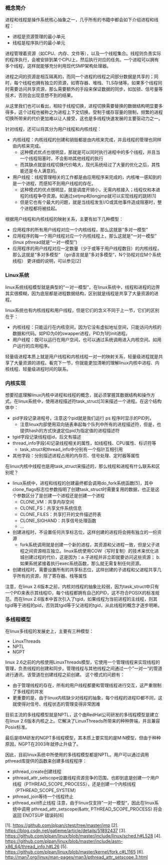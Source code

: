 ### 概念简介
进程和线程是操作系统核心抽象之一，几乎所有的书籍中都会如下介绍进程和线程：
- 进程是资源管理的最小单元
- 线程是程序执行的最小单元

进程管理着资源（如CPU、内存、文件等），以及一个线程集合。线程则负责实际的程序执行，会被安排到某个CPU上，然后执行对应的任务。一个进程可以拥有多个线程，这样就能够充分利用现代SMP架构处理器。

进程之间的资源是相互隔离的，而同一个进程的线程之间部分数据是共享的；同时，每个线程也拥有独立的资源，如寄存器、堆栈、TLS存储等。如果多个线程同时需要访问共享资源，那么需要额外的手段来保证数据的同步，如加锁、信号量等技术，否则会出现意想不到的结果。

从这里我们也可以看出，相较于线程切换，进程切换需要替换的数据结构明显要多得多，这个过程也被称之为进程上下文切换。受制于缓存容量的限制，频繁的进程切换所带来的代价更加难以让人接受，这也是多线程快速发展的主要驱动力之一。

针对线程，还可以将其分为用户线程和内核线程：
- 内核线程：内核线程的创建和销毁都是由内核来完成，并且线程的管理也同样由内核来完成。
	- 这种模式优点也很明显，那就是可以同时执行进程中的多个线程，并且当一个线程阻塞时，不会影响其他线程的执行
	- 而其缺点就是线程切换代价略大，现代系统经过了大量的优化之后，其性能还是令人满意的。
- 用户线程：线程管理相关的工作都是由应用程序来完成的，内核唯一感知到的是一个进程，而感知不到用户线程的存在。
	- 这种模式的优点很明显，就是调度开销小，无需内核接入；线程仅和本进程的线程争夺资源。如通过setjmp和longjmp就可以实现线程的跳转[1]
	- 但是它也有个最大的问题，就是当线程发生I/O或其他事件造成阻塞时，整个进程都将被挂起。

根据用户线程和内核线程的映射关系，主要有如下几种模型：
- 应用程序的所有用户线程对应一个内核线程，那么这就是“多对一模型”
- 应用程序的每一个用户线程对应一个内核线程上，那么这就是“一对一模型” (linux pthread就是“一对一模型”)
- 应用程序的用户线程对应一定数量（少于或等于用户线程数目）的内核线程，那么这就是“多对多模型“ （go语言就是”多对多模型“，N个协程对应M个系统线程）
更详细的说明，可以参见[2]

### Linux系统
linux系统线程模型就是典型的"一对一模型"。在linux系统中，线程和进程的边界其实很模糊，因为底层都是进程数据结构，区别就是线程是共享了大量资源的进程。

linux系统也有内核线程和用户线程，但是它们的含义不同于上一节，它们的区别在于：
- 内核线程：只能运行在内核空间，因为它没有虚拟地址空间，只能访问内核的数据和代码。如PID为0的swapper进程，PID为1的init进程。
- 用户线程：既可以运行在用户空间，也可以通过系统调用进入内核空间。如用户运行的应用程序。

轻量级进程本质上就是用户线程和内核线程一对一的映射关系，轻量级进程就是共享了大量资源的进程。看完下一节，你就能更加清晰的理解linux内核中进程、内核线程、轻量级进程时间的联系。

### 内核实现
想要彻底理解linux内核中进程和线程的概念，就必须掌握其数据结构和操作方式。在linux系统中，使用进程描述符task_struct[3]来描述一个进程。在这个结构体中：
- pid字段记录进程号，注意这个pid就是我们运行 ps 程序时显示的PID列，
    - 注意linux内部使用双向链表串起每个队列中所有的进程描述符，但是，也提供hash的方式快速定位pid为指定值的进程描述符
- tgid字段记录线程组id，后文有描述
- thread_info字段[4]记录线程相关的属性，如线程栈、CPU属性、标识符等
    - task_struct和thread_info中分别有一个指针互相引用
- 其他字段：分别描述进程占用的内存页、信号处理、定时器等属性

在linux内核中线程也是用task_struct来描述的，那么线程和进程有什么联系和区别呢？
- linux系统中，进程和线程的创建最终都会调用do_fork系统函数[5]，其中clone_flags标志位参数指明了创建task_struct时需要复用的数据，也正是这个参数区分了是创建一个进程还是创建一个进程
	- CLONE_VM：共享内存空间
	- CLONE_FS：共享文件系统信息
	- CLONE_FILES：共享打开的文件描述符表
	- CLONE_SIGHAND：共享信号处理函数
	- ...
- 创建进程时，不设置任何共享标志位，这样创建的进程将会拥有独立的一份资源
	- fork系统调用就是创建一个新的进程，其资源和父进程一致，但是父子进程之间资源相互独立。linux系统使用COW（写时复制）的技术来优化进城创建过程的代价，这是因为：a.子进程并非立即就要访问这些资源； b.如果系统紧接着执行exec系统函数，那么就无需复制任何资源。
- 创建线程时，需要设置所有的共享标志位，这样创建的子进程和父进程共享几乎所有的资源，除了寄存器、栈等属性

注意，在linux 2.6版本之前，内核对线程的抽象比较弱，因为task_struct中只有一个PID来表示其线程ID，每个线程都拥有自己的PID，这不符合POSIX的标准规范。而在linux 2.6版本中首次引入了tgid，如果线程为当前进程的主线程，则其tgid等于进程的pid，否则其tgid等于父进程的tgid，从此线程的概念才逐步明晰。

### 多线程模型
在linux多线程的发展史上，主要有三种模型：
- LinuxThreads
- NPTL
- NGPT

linux 2.6之前的内核使用LinuxThreads模型，它使用一个管理线程来实现线程的管理，负责线程的创建和同步。管理线程与其他线程之间通过一个”一对一“的管道进行通讯，该管道在创建线程之前创建。
这个模式的问题有：
- 由于管理线程的存在，所有的用户线程都要和管理线程进行交互，这严重限制了多线程的并发
- 更重要的是，由于linux内核缺少对线程的抽象，每个线程的进程ID都不同，这就使得对信号、线程状态的管理变得非常困难

目前主流的多线程模型就是NPTL，这个由RedHat公司研发的多线程模型是建立在linux 2.6版本内核之上。它解决了LinuxThreads所带来的种种弊端，并且兼容Posix标准。

最后是IBM研发的NGPT多线程模型，其本质上要实现的是M:N模型，但由于种种原因，NGPT在2003年就停止升级了。

因此，目前linux系统中所使用的多线程模型都是NPTL。用户可以通过调用pthread库提供的函数来创建多线程程序：
- pthread_create创建线程
- pthread_attr_setscope设置线程资源竞争的范围，也即到底是创建一个用户线程（PTHREAD_SCOPE_PROCESS），还是创建一个内核线程（PTHREAD_SCOPE_SYSTEM）
- pthread_join等待一个线程终止
- pthread_exit终止线程
注意，由于linux仅支持”一对一模型“，因此在linux系统中调用 pthread_attr_setscope(&attr, PTHREAD_SCOPE_PROCESS) 将会返回 ENOTSUP 错误码[6]

[1]. https://github.com/plpan/ctest/tree/master/jmp
[2]. https://blog.csdn.net/gatieme/article/details/51892437
[3]. https://github.com/plpan/linux/blob/master/include/linux/sched.h#L528
[4]. https://github.com/plpan/linux/blob/master/include/asm-x86_64/thread_info.h#L26
[5]. https://github.com/plpan/linux/blob/master/kernel/fork.c#L1165
[6]. http://man7.org/linux/man-pages/man3/pthread_attr_setscope.3.html
